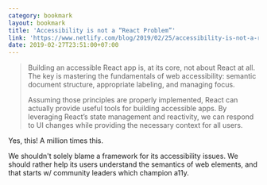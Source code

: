 ```yaml
---
category: bookmark
layout: bookmark
title: 'Accessibility is not a “React Problem”'
link: 'https://www.netlify.com/blog/2019/02/25/accessibility-is-not-a-react-problem/'
date: 2019-02-27T23:51:00+07:00
---
```


> Building an accessible React app is, at its core, not about React at all. The
> key is mastering the fundamentals of web accessibility: semantic document
> structure, appropriate labeling, and managing focus.
>
> Assuming those principles are properly implemented, React can actually
> provide useful tools for building accessible apps. By leveraging React’s
> state management and reactivity, we can respond to UI changes while providing
> the necessary context for all users.

Yes, this! A million times this.

We shouldn't solely blame a framework for its accessibility issues. We should rather help its users understand the semantics of web elements, and that starts w/ community leaders which champion a11y.
